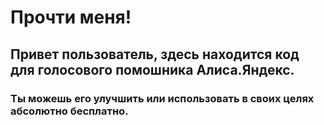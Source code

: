 # Прочти меня!
## Привет пользователь, здесь находится код для голосового помошника Алиса.Яндекс.
### Ты можешь его улучшить или использовать в своих целях абсолютно бесплатно.